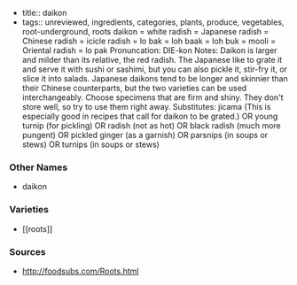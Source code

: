 - title:: daikon
- tags:: unreviewed, ingredients, categories, plants, produce, vegetables, root-underground, roots
daikon = white radish = Japanese radish = Chinese radish = icicle radish = lo bak = loh baak = loh buk = mooli = Oriental radish = lo pak Pronuncation: DIE-kon Notes: Daikon is larger and milder than its relative, the red radish. The Japanese like to grate it and serve it with sushi or sashimi, but you can also pickle it, stir-fry it, or slice it into salads. Japanese daikons tend to be longer and skinnier than their Chinese counterparts, but the two varieties can be used interchangeably. Choose specimens that are firm and shiny. They don't store well, so try to use them right away. Substitutes: jicama (This is especially good in recipes that call for daikon to be grated.) OR young turnip (for pickling) OR radish (not as hot) OR black radish (much more pungent) OR pickled ginger (as a garnish) OR parsnips (in soups or stews) OR turnips (in soups or stews)

### Other Names

* daikon

### Varieties

* [[roots]]

### Sources
* http://foodsubs.com/Roots.html
